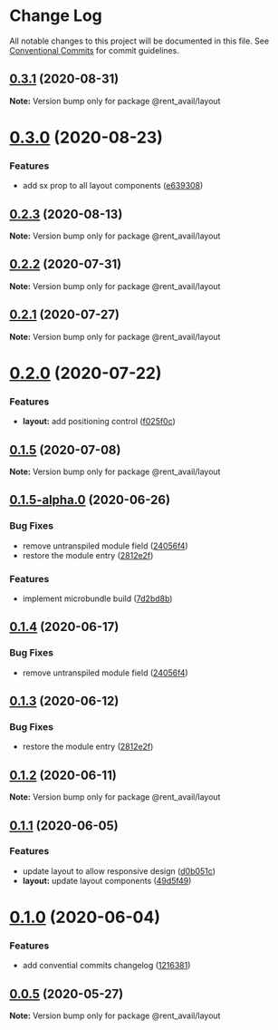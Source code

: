 # Change Log

All notable changes to this project will be documented in this file.
See [Conventional Commits](https://conventionalcommits.org) for commit guidelines.

## [0.3.1](https://github.com/rentalutions/elements/compare/@rent_avail/layout@0.3.0...@rent_avail/layout@0.3.1) (2020-08-31)

**Note:** Version bump only for package @rent_avail/layout





# [0.3.0](https://github.com/rentalutions/elements/compare/@rent_avail/layout@0.2.3...@rent_avail/layout@0.3.0) (2020-08-23)


### Features

* add sx prop to all layout components ([e639308](https://github.com/rentalutions/elements/commit/e639308edde33c4a0be6853266782ac86d8d5d9a))





## [0.2.3](https://github.com/rentalutions/elements/compare/@rent_avail/layout@0.2.2...@rent_avail/layout@0.2.3) (2020-08-13)

**Note:** Version bump only for package @rent_avail/layout





## [0.2.2](https://github.com/rentalutions/elements/compare/@rent_avail/layout@0.2.1...@rent_avail/layout@0.2.2) (2020-07-31)

**Note:** Version bump only for package @rent_avail/layout





## [0.2.1](https://github.com/rentalutions/elements/compare/@rent_avail/layout@0.2.0...@rent_avail/layout@0.2.1) (2020-07-27)

**Note:** Version bump only for package @rent_avail/layout





# [0.2.0](https://github.com/rentalutions/elements/compare/@rent_avail/layout@0.1.5...@rent_avail/layout@0.2.0) (2020-07-22)


### Features

* **layout:** add positioning control ([f025f0c](https://github.com/rentalutions/elements/commit/f025f0c77726b1f58f1918e04913b7615cf15554))





## [0.1.5](https://github.com/rentalutions/elements/compare/@rent_avail/layout@0.1.5-alpha.0...@rent_avail/layout@0.1.5) (2020-07-08)

**Note:** Version bump only for package @rent_avail/layout





## [0.1.5-alpha.0](https://github.com/rentalutions/elements/compare/@rent_avail/layout@0.1.1...@rent_avail/layout@0.1.5-alpha.0) (2020-06-26)


### Bug Fixes

* remove untranspiled module field ([24056f4](https://github.com/rentalutions/elements/commit/24056f4dcc4ab05fc8d0c604a0630d7b3a8aca3c))
* restore the module entry ([2812e2f](https://github.com/rentalutions/elements/commit/2812e2f5d71068ce37a8511d9b8c527b5d63efae))


### Features

* implement microbundle build ([7d2bd8b](https://github.com/rentalutions/elements/commit/7d2bd8b20990211f6d048a3f393d78ac15ce0142))





## [0.1.4](https://github.com/rentalutions/elements/compare/@rent_avail/layout@0.1.3...@rent_avail/layout@0.1.4) (2020-06-17)


### Bug Fixes

* remove untranspiled module field ([24056f4](https://github.com/rentalutions/elements/commit/24056f4dcc4ab05fc8d0c604a0630d7b3a8aca3c))





## [0.1.3](https://github.com/rentalutions/elements/compare/@rent_avail/layout@0.1.2...@rent_avail/layout@0.1.3) (2020-06-12)


### Bug Fixes

* restore the module entry ([2812e2f](https://github.com/rentalutions/elements/commit/2812e2f5d71068ce37a8511d9b8c527b5d63efae))





## [0.1.2](https://github.com/rentalutions/elements/compare/@rent_avail/layout@0.1.1...@rent_avail/layout@0.1.2) (2020-06-11)

**Note:** Version bump only for package @rent_avail/layout





## [0.1.1](https://github.com/rentalutions/elements/compare/@rent_avail/layout@0.1.0...@rent_avail/layout@0.1.1) (2020-06-05)


### Features

* update layout to allow responsive design ([d0b051c](https://github.com/rentalutions/elements/commit/d0b051c94ff9eee66cabc2573bdf4443dd353e7d))
* **layout:** update layout components ([49d5f49](https://github.com/rentalutions/elements/commit/49d5f4903505c833725f62ef7b1af19205d8f322))





# [0.1.0](https://github.com/rentalutions/elements/compare/@rent_avail/layout@0.0.4...@rent_avail/layout@0.1.0) (2020-06-04)


### Features

* add convential commits changelog ([1216381](https://github.com/rentalutions/elements/commit/1216381d4e1bb8eb8dea4a2293a8bb84662195a9))





## [0.0.5](https://github.com/rentalutions/elements/compare/@rent_avail/layout@0.0.4...@rent_avail/layout@0.0.5) (2020-05-27)

**Note:** Version bump only for package @rent_avail/layout
